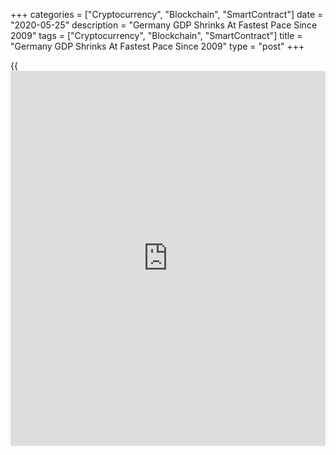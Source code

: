 +++
categories = ["Cryptocurrency", "Blockchain", "SmartContract"]
date = "2020-05-25"
description = "Germany GDP Shrinks At Fastest Pace Since 2009"
tags = ["Cryptocurrency", "Blockchain", "SmartContract"]
title = "Germany GDP Shrinks At Fastest Pace Since 2009"
type = "post"
+++

{{<iframe id="large-banner" src="https://www.bounty.group/#slide=20.0" width="100%" height="600" scrolling="no" style="border: 0px solid rgb(216, 221, 230); border-radius: 3px;">}}

The German [economy][1] contracted at the fastest pace since the global
financial crisis, as initially estimated, due to the coronavirus
pandemic, revised data from Destatis showed on Monday.

Gross domestic product fell 2.2 percent sequentially, the biggest fall
since the first quarter of 2009 and the second biggest since the German
unification.  
  
The rate came in line with the estimate published on May 15. Data showed
that the impact of the pandemic was quite serious during the first
quarter despite the spread of [coronavirus][2] did not have a major
effect in January and February.

GDP had dropped 0.1 percent in the fourth quarter of 2019. Two
consecutive quarters of contraction indicates that the largest euro area
economy entered a technical recession.

The government measures to contain the spread of coronavirus pandemic
weighed heavily on household consumption and trade.

On the expenditure-side, household final consumption decreased 3.2
percent sequentially. At the same time, gross fixed capital formation in
machinery and equipment was down 6.9 percent.

Final consumption expenditure of general government and gross fixed
capital formation in construction had a stabilizing effect. They
prevented an even larger GDP decrease, Destatis said.

While general government final consumption expenditure rose 0.2 percent,
gross fixed capital formation in construction increased notably by 4.1
percent.

Foreign trade also declined in the first quarter. Exports were down 3.1
percent and imports of decreased 1.6 percent.

On a yearly basis, GDP declined by [calendar](https://www.fintechee.com/web-trader/)-adjusted 2.3 percent in the
first quarter versus a 0.4 percent rise in the fourth quarter. The
annual rate matched the preliminary estimate.

Price-adjusted GDP dropped 1.9 percent annually, in contrast to an
expansion of 0.2 percent seen in the fourth quarter but in line with
flash estimate.

As the first quarter performance is the result of 'only' two weeks of
lockdown and supply chain disruptions due to lockdown measures in Asia,
it does not need much analytical skill to predict a much stronger slump
in the second quarter, ING economist Carsten Brzeski said.

Three more weeks of lockdown and a very gradual lifting of some measures
do not bode well for the second quarter, the economist added.

For comments and feedback [contact](https://www.playgroundfx.com/contact/): editorial@rtt[news](https://www.letsplayfx.com/blog/forex-news-website/).com

[Business News][3]

   1. www.rtt[news](https://www.letsplayfx.com/blog/forex-news-website/).com/Content/EconomicNews.aspx
   2. www.rtt[news](https://www.letsplayfx.com/blog/forex-news-website/).com/list/coronavirus.aspx
   3. www.rtt[news](https://www.letsplayfx.com/blog/forex-news-website/).com/Content/Business.aspx